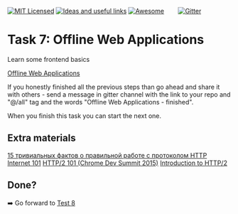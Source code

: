 [![MIT Licensed][icon-mit]][license]
[![Ideas and useful links][icon-ideas]][ideas]
[![Awesome][icon-awesome]][awesome]
&nbsp;&nbsp;&nbsp;&nbsp;&nbsp;&nbsp;
[![Gitter][icon-chat]][chat]

# Task 7: Offline Web Applications
Learn some frontend basics

[Offline Web Applications](https://www.udacity.com/course/offline-web-applications--ud899)

If you honestly finished all the previous steps than go ahead and share it with others - send a message in gitter channel with the link to your repo and "@/all" tag and the words "Offline Web Applications - finished".

When you finish this task you can start the next one.

## Extra materials

[15 тривиальных фактов о правильной работе с протоколом HTTP](https://habrahabr.ru/company/yandex/blog/265569/)
[Internet 101](https://www.khanacademy.org/computing/computer-science/internet-intro)
[HTTP/2 101 (Chrome Dev Summit 2015)](https://www.youtube.com/watch?v=r5oT_2ndjms)
[Introduction to HTTP/2](https://developers.google.com/web/fundamentals/performance/http2/)

## Done?

➡️ Go forward to [Test 8](memory-pair-game.md)


[icon-chat]: https://badges.gitter.im/Kottans/frontend.svg
[icon-mit]: https://img.shields.io/badge/license-MIT-blue.svg
[icon-ideas]: https://img.shields.io/badge/google--doc-ideas-ff69b4.svg
[icon-awesome]: https://cdn.rawgit.com/sindresorhus/awesome/d7305f38d29fed78fa85652e3a63e154dd8e8829/media/badge.svg

[license]: https://github.com/Kottans/web/blob/master/LICENSE.md
[awesome]: https://github.com/sindresorhus/awesome#front-end-development
[ideas]: https://docs.google.com/spreadsheets/d/1bZJhYjK3VHOS2HmQb2Fs4aHfEBt8mp1F09j9nEEDaqE/edit#gid=818017811
[chat]: https://gitter.im/Kottans/frontend?utm_source=badge&utm_medium=badge&utm_campaign=pr-badge

